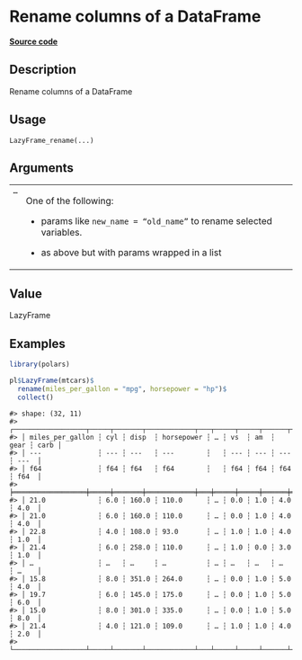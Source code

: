 
# Rename columns of a DataFrame

[**Source code**](https://github.com/pola-rs/r-polars/tree/3908b5beab9ec917b825bad8f9a820caad37cb4a/R/lazyframe__lazy.R#L1249)

## Description

Rename columns of a DataFrame

## Usage

<pre><code class='language-R'>LazyFrame_rename(...)
</code></pre>

## Arguments

<table>
<tr>
<td style="white-space: nowrap; font-family: monospace; vertical-align: top">
<code id="LazyFrame_rename_:_...">…</code>
</td>
<td>

One of the following:

<ul>
<li>

params like <code>new_name = “old_name”</code> to rename selected
variables.

</li>
<li>

as above but with params wrapped in a list

</li>
</ul>
</td>
</tr>
</table>

## Value

LazyFrame

## Examples

``` r
library(polars)

pl$LazyFrame(mtcars)$
  rename(miles_per_gallon = "mpg", horsepower = "hp")$
  collect()
```

    #> shape: (32, 11)
    #> ┌──────────────────┬─────┬───────┬────────────┬───┬─────┬─────┬──────┬──────┐
    #> │ miles_per_gallon ┆ cyl ┆ disp  ┆ horsepower ┆ … ┆ vs  ┆ am  ┆ gear ┆ carb │
    #> │ ---              ┆ --- ┆ ---   ┆ ---        ┆   ┆ --- ┆ --- ┆ ---  ┆ ---  │
    #> │ f64              ┆ f64 ┆ f64   ┆ f64        ┆   ┆ f64 ┆ f64 ┆ f64  ┆ f64  │
    #> ╞══════════════════╪═════╪═══════╪════════════╪═══╪═════╪═════╪══════╪══════╡
    #> │ 21.0             ┆ 6.0 ┆ 160.0 ┆ 110.0      ┆ … ┆ 0.0 ┆ 1.0 ┆ 4.0  ┆ 4.0  │
    #> │ 21.0             ┆ 6.0 ┆ 160.0 ┆ 110.0      ┆ … ┆ 0.0 ┆ 1.0 ┆ 4.0  ┆ 4.0  │
    #> │ 22.8             ┆ 4.0 ┆ 108.0 ┆ 93.0       ┆ … ┆ 1.0 ┆ 1.0 ┆ 4.0  ┆ 1.0  │
    #> │ 21.4             ┆ 6.0 ┆ 258.0 ┆ 110.0      ┆ … ┆ 1.0 ┆ 0.0 ┆ 3.0  ┆ 1.0  │
    #> │ …                ┆ …   ┆ …     ┆ …          ┆ … ┆ …   ┆ …   ┆ …    ┆ …    │
    #> │ 15.8             ┆ 8.0 ┆ 351.0 ┆ 264.0      ┆ … ┆ 0.0 ┆ 1.0 ┆ 5.0  ┆ 4.0  │
    #> │ 19.7             ┆ 6.0 ┆ 145.0 ┆ 175.0      ┆ … ┆ 0.0 ┆ 1.0 ┆ 5.0  ┆ 6.0  │
    #> │ 15.0             ┆ 8.0 ┆ 301.0 ┆ 335.0      ┆ … ┆ 0.0 ┆ 1.0 ┆ 5.0  ┆ 8.0  │
    #> │ 21.4             ┆ 4.0 ┆ 121.0 ┆ 109.0      ┆ … ┆ 1.0 ┆ 1.0 ┆ 4.0  ┆ 2.0  │
    #> └──────────────────┴─────┴───────┴────────────┴───┴─────┴─────┴──────┴──────┘
